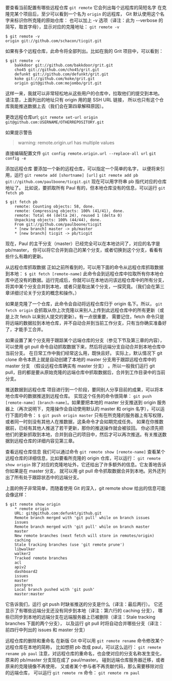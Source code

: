 要查看当前配置有哪些远程仓库 
`git remote` 它会列出每个远程库的简短名字
在克隆完某个项目后，至少可以看到一个名为 `origin` 的远程库，
Git 默认使用这个名字来标识你所克隆的原始仓库：
也可以加上 -v 选项（译注：此为 --verbose 的简写，取首字母），显示对应的克隆地址：
`git remote -v`
```
$ git remote -v
origin git://github.com/schacon/ticgit.git
```
如果有多个远程仓库，此命令将全部列出。比如在我的 Grit 项目中，可以看到：
```
$ git remote -v
    bakkdoor git://github.com/bakkdoor/grit.git
    cho45 git://github.com/cho45/grit.git
    defunkt git://github.com/defunkt/grit.git
    koke git://github.com/koke/grit.git
    origin git@github.com:mojombo/grit.git
```
这样一来，我就可以非常轻松地从这些用户的仓库中，拉取他们的提交到本地。
请注意，上面列出的地址只有 origin 用的是 SSH URL 链接，
所以也只有这个仓库我能推送数据上去（我们会在第四章解释原因）。

更改远程仓库url;
`git remote set-url origin git@github.com:USERNAME/OTHERREPOSITORY.git`

如果提示警告
>warning: remote.origin.url has multiple values

直接编辑配置文件
`git config remote.origin.url --replace-all url`
`git config -e`

添加远程仓库
要添加一个新的远程仓库，可以指定一个简单的名字，
以便将来引用，运行 `git remote add [shortname] [url]`
`git remote add pb git://github.com/paulboone/ticgit.git`
现在可以用字符串 pb 指代对应的仓库地址了。
比如说，要抓取所有 Paul 有的，但本地仓库没有的信息，可以运行 
`git fetch pb`
```
$ git fetch pb
    remote: Counting objects: 58, done.
    remote: Compressing objects: 100% (41/41), done.
    remote: Total 44 (delta 24), reused 1 (delta 0)
    Unpacking objects: 100% (44/44), done.
    From git://github.com/paulboone/ticgit
    * [new branch] master -> pb/master
    * [new branch] ticgit -> pb/ticgit
```

现在，Paul 的主干分支（master）已经完全可以在本地访问了，对应的名字是 pb/master，
你可以将它合并到自己的某个分支，或者切换到这个分支，看看有些什么有趣的更新。

从远程仓库抓取数据
正如之前所看到的，可以用下面的命令从远程仓库抓取数据到本地：
`$ git fetch [remote-name]`
此命令会到远程仓库中拉取所有你本地仓库中还没有的数据。运行完成后，你就可以在本地访问该远程仓库中的所有分支，
将其中某个分支合并到本地，或者只是取出某个分支，一探究竟。（我们会在第三章详细讨论关于分支的概念和操作。）

如果是克隆了一个仓库，此命令会自动将远程仓库归于 origin 名下。所以，
`git fetch origin`
会抓取从你上次克隆以来别人上传到此远程仓库中的所有更新（或是上次 fetch 以来别人提交的更新）。有一点很重要，
需要记住，fetch 命令只是将远端的数据拉到本地仓库，并不自动合并到当前工作分支，只有当你确实准备好了，才能手工合并。

如果设置了某个分支用于跟踪某个远端仓库的分支（参见下节及第三章的内容），
可以使用 git pull 命令自动抓取数据下来，然后将远端分支自动合并到本地仓库中当前分支。
在日常工作中我们经常这么用，既快且好。
实际上，默认情况下 
git clone 命令本质上就是自动创建了本地的 master 分支用于跟踪远程仓库中的 master 分支
（假设远程仓库确实有 master 分支）
。所以一般我们运行 git pull，目的都是要从原始克隆的远端仓库中抓取数据后，合并到工作目录中的当前分支。

推送数据到远程仓库
项目进行到一个阶段，要同别人分享目前的成果，可以将本地仓库中的数据推送到远程仓库。
实现这个任务的命令很简单： `git push [remote-name] [branch-name]`。如果要把本地的 master 
分支推送到 origin 服务器上（再次说明下，克隆操作会自动使用默认的 master 和 origin 名字），可以运行下面的命令：
`$ git push origin master`
只有在所克隆的服务器上有写权限，或者同一时刻没有其他人在推数据，这条命令才会如期完成任务。
如果在你推数据前，已经有其他人推送了若干更新，那你的推送操作就会被驳回。
你必须先把他们的更新抓取到本地，合并到自己的项目中，然后才可以再次推送。有关推送数据到远程仓库的详细内容见第三章。

查看远程仓库信息
我们可以通过命令 
`git remote show [remote-name]`
查看某个远程仓库的详细信息，比如要看所克隆的 origin 仓库，可以运行：
`git remote show origin`
除了对应的克隆地址外，它还给出了许多额外的信息。它友善地告诉你如果是在 master 分支，
就可以用 git pull 命令抓取数据合并到本地。另外还列出了所有处于跟踪状态中的远端分支。

上面的例子非常简单，而随着使用 Git 的深入，git remote show 给出的信息可能会像这样：
```
$ git remote show origin
    * remote origin
    URL: git@github.com:defunkt/github.git
    Remote branch merged with 'git pull' while on branch issues
    issues
    Remote branch merged with 'git pull' while on branch master
    master
    New remote branches (next fetch will store in remotes/origin)
    caching
    Stale tracking branches (use 'git remote prune')
    libwalker
    walker2
    Tracked remote branches
    acl
    apiv2
    dashboard2
    issues
    master
    postgres
    Local branch pushed with 'git push'
    master:master
```

它告诉我们，运行 git push 时缺省推送的分支是什么（译注：最后两行）。
它还显示了有哪些远端分支还没有同步到本地（译注：第六行的 caching 分支），
哪些已同步到本地的远端分支在远端服务器上已被删除（译注：Stale tracking branches 下面的两个分支），
以及运行 git pull 时将自动合并哪些分支（译注：前四行中列出的 issues 和 master 分支）

远程仓库的删除和重命名
在新版 Git 中可以用 `git remote rename` 命令修改某个远程仓库在本地的简称，
比如想把 pb 改成 paul，可以这么运行：
`git remote rename pb paul`
注意，对远程仓库的重命名，也会使对应的分支名称发生变化，原来的 pb/master 分支现在成了 paul/master。
碰到远端仓库服务器迁移，或者原来的克隆镜像不再使用，
又或者某个参与者不再贡献代码，那么需要移除对应的远端仓库，
可以运行 `git remote rm` 命令：
`git remote rm paul`

